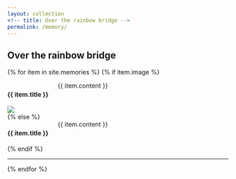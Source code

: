 ```yaml
---
layout: collection
<!-- title: Over the rainbow bridge -->
permalink: /memory/
---
```


<h2 class="rainbow">Over the rainbow bridge</h2>

{% for item in site.memories %}
  {% if item.image %}
  <div class="row">
    <div class="small-8 columns">
      <h4>{{ item.title }}</h4>
      {{ item.content }}
    </div>
    <div class="small-4 columns">
      <img src="/assets/memories/{{ item.image }}" />
    </div>
  </div>
  {% else %}
  <div class="row item">
    <div class="small-12 columns">
      <h4>{{ item.title }}</h4>
      {{ item.content }}
    </div>
  </div>
  {% endif %}
  <hr />
{% endfor %}
